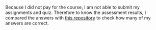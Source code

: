 Because I did not pay for the course, I am not able to submit my assignments and quiz. Therefore to know the assessment results, I compared the answers with [this repository](https://github.com/HeroKillerEver/coursera-deep-learning)
to check how many of my answers are correct.
